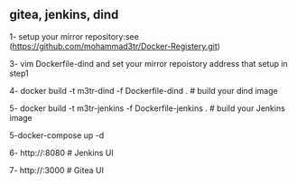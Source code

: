 ## gitea, jenkins, dind 


1- setup your mirror repository:see (https://github.com/mohammad3tr/Docker-Registery.git)

3- vim Dockerfile-dind and set your mirror repoistory address that setup in step1

  
4- docker build -t m3tr-dind -f Dockerfile-dind . # build your dind image

5- docker build -t m3tr-jenkins -f Dockerfile-jenkins . # build your Jenkins image

5-docker-compose up -d

6- http://<your url>:8080 # Jenkins UI

7- http://<your url>:3000 # Gitea UI

